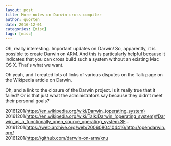 ```yaml
---
layout: post
title: More notes on Darwin cross compiler
author: quorten
date: 2016-12-01
categories: [misc]
tags: [misc]
---
```


Oh, really interesting.  Important updates on Darwin!  So, apparently,
it is possible to create Darwin on ARM.  And this is particularly
helpful because it indicates that you can cross build such a system
without an existing Mac OS X.  That's what we want.

Oh yeah, and I created lots of links of various disputes on the Talk
page on the Wikipedia article on Darwin.

Oh, and a link to the closure of the Darwin project.  Is it really
true that it failed?  Or is that just what the administrators say
because they didn't meet their personal goals?

20161201/https://en.wikipedia.org/wiki/Darwin_(operating_system)  
20161201/https://en.wikipedia.org/wiki/Talk:Darwin_(operating_system)#Darwin_as_a_functionally_open_source_operating_system.3F...  
20161201/https://web.archive.org/web/20060804104416/http://opendarwin.org/  
20161201/https://github.com/darwin-on-arm/xnu
